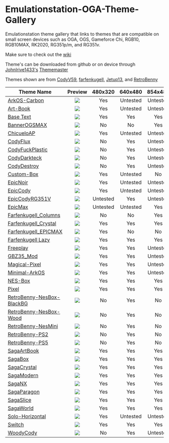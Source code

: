 # Emulationstation-OGA-Theme-Gallery
Emulationstation theme gallery that links to themes that are compatible on small screen devices such as OGA, OGS, Gameforce Chi, RGB10, RGB10MAX, RK2020, RG351p/m, and RG351v.

Make sure to check out the [wiki](https://github.com/Jetup13/Emulationstation-OGA-Theme-Gallery/wiki/FAQ)

Theme's can be downloaded from github or on device through [JohnIrive1433's](https://github.com/JohnIrvine1433) [Thememaster](https://github.com/JohnIrvine1433/ThemeMaster)

Themes shown are from [CodyV59](https://github.com/CodyV59), [farfenkugell](https://github.com/farfenkugell), [Jetup13](https://github.com/Jetup13), and [RetroBenny](https://github.com/TheBenny)

| Theme Name     | Preview       |480x320|640x480|854x480|
| ---------------|:-------------:|:------:|:------:|:------:|
| [ArkOS-Carbon](https://github.com/Jetup13/es-theme-arkos-carbon)               | ![](https://i.imgur.com/dpVgzBv.png)|Yes|Untested|Untested|
| [Art-Book](https://github.com/Jetup13/es-theme-art-book-3-2)                   | ![](https://i.imgur.com/TgVXVYd.png)|Yes|Untested|Untested|
| [Base Text](https://github.com/Jetup13/es-theme-base-text)                     | ![](https://i.imgur.com/qFeyzXW.png)|Yes|Yes|Yes|
| [BannerOGSMAX](https://github.com/Jetup13/es-theme-banner-ogsmax)              | ![](https://i.imgur.com/65JUQgw.png)|No |No |Yes|
| [ChicueloAP](https://github.com/Jetup13/es-theme-ChicueloAP)                   | ![](https://i.imgur.com/TAuhryJ.png)|Yes|Untested|Untested|
| [CodyFlux](https://github.com/CodyV59/es-theme-CODY-FLUX)                      | ![](https://i.imgur.com/zYng4m9.png)|No |Yes|Untested|
| [CodyFuckPlastic](https://github.com/CodyV59/es-theme-CODY-FUCKYPLASTICS)      | ![](https://i.imgur.com/QE6eBZL.png)|No |Yes|Untested|
| [CodyDarkteck](https://github.com/CodyV59/es-theme-CODY-DARKTECK)              | ![](https://i.imgur.com/7GfwmzM.png)|No |Yes|Untested|
| [CodyDestroy](https://github.com/CodyV59/es-theme-CODY-DESTROY-THE-RG351V)     | ![](https://i.imgur.com/IeRpw0N.png)|No |Yes|Untested|
| [Custom-Box](https://github.com/Jetup13/es-theme-custom-box)                   | ![](https://i.imgur.com/gjqAFul.png)|Yes|Untested|No|
| [EpicNoir](https://github.com/Jetup13/es-theme-epicnoir)                       | ![](https://i.imgur.com/KzQBtYu.png)|Yes|Untested|Untested|
| [EpicCody](https://github.com/CodyV59/es-theme-epic-cody-RG351P-M)             | ![](https://i.imgur.com/Xa034oj.png)|Yes|Untested|Untested|
| [EpicCodyRG351V](https://github.com/CodyV59/es-theme-epic-cody-RG351V)         | ![](https://i.imgur.com/MNgX49P.png)|Untested|Yes|Untested|
| [EpicMax](https://github.com/CodyV59/es-theme-EPICMAX-CODY-RGB10MAX)           | ![](https://i.imgur.com/MqsPLDe.png)|Untested|Untested|Yes|
| [Farfenkugell_Columns](https://github.com/farfenkugell/es-theme-farfenkugell-columns)   | ![](https://i.imgur.com/PjYmUgM.png)|No|No|Yes|
| [Farfenkugell_Crystal](https://github.com/farfenkugell/es-theme-farfenkugell_crystal)   | ![](https://i.imgur.com/68qQxuK.png)|Yes|Yes|Yes|
| [Farfenkugell_EPICMAX](https://github.com/farfenkugell/es-theme-farfenkugell_EPICMAX)   | ![](https://i.imgur.com/4yYoavt.png)|Yes|No|No|
| [Farfenkugell Lazy](https://github.com/farfenkugell/es-theme-farfenkugell_lazy) | ![](https://i.imgur.com/4qqYx4Q.png)|Yes|Yes|Yes|
| [Freeplay](https://github.com/Jetup13/es-theme-freeplay)                       | ![](https://i.imgur.com/GSDBVcI.png)|Yes|Yes|Untested|
| [GBZ35_Mod](https://github.com/Jetup13/es-theme-gbz35_mod)                     | ![](https://i.imgur.com/wz67D79.png)|Yes|Yes|Untested|
| [Magical-Pixel](https://github.com/Jetup13/es-theme-magical-pixel)             | ![](https://i.imgur.com/Dwcb1I3.png)|Yes|Yes|Untested|
| [Minimal-ArkOS](https://github.com/Jetup13/es-theme-minimal-arkos)             | ![](https://i.imgur.com/H7FaDsl.png)|Yes|Yes|Untested|
| [NES-Box](https://github.com/Jetup13/es-theme-nes-box)                         | ![](https://i.imgur.com/U9xnQ6V.png)|Yes|Yes|Yes|
| [Pixel](https://github.com/Jetup13/es-theme-pixel)                             | ![](https://i.imgur.com/GWTZURK.png)|Yes|Yes|Yes|
| [RetroBenny-NesBox-BlackBG](https://github.com/TheBenny/RG351V-RetroBenny-NesBox-BlackBG)      | ![](https://i.imgur.com/iRlUyeH.png)|No|Yes|No|
| [RetroBenny-NesBox-Wood](https://github.com/TheBenny/RG351V-RetroBenny-NesBox-Wood)            | ![](https://i.imgur.com/VyNOOuv.png)|No|Yes|No|
| [RetroBenny-NesMini](https://github.com/TheBenny/RG3551V-RetroBenny-NesMini)             | ![](https://i.imgur.com/k3gNgHU.png)|No |Yes|No|
| [RetroBenny-PS2](https://github.com/TheBenny/RG351V-RetroBenny-PS2)            | ![](https://i.imgur.com/uQo9wuF.png)|No|Yes|No|
| [RetroBenny-PS5](https://github.com/TheBenny/RG351V-RetroBenny-PS5)            | ![](https://i.imgur.com/zwGIMTb.png)|No|Yes|No|
| [SagaArtBook](https://github.com/Jetup13/es-theme-sagaartbook)                 | ![](https://i.imgur.com/Vnvn2I4.png)|Yes|Yes|Yes|
| [SagaBox](https://github.com/Jetup13/es-theme-sagabox)                         | ![](https://i.imgur.com/byulo76.png)|Yes|Yes|Yes|
| [SagaCrystal](https://github.com/Jetup13/es-theme-sagacrystal)                 | ![](https://i.imgur.com/aWazxRh.png)|Yes|Yes|Yes|
| [SagaModern](https://github.com/Jetup13/es-theme-sagamodern)                   | ![](https://i.imgur.com/InMbvCo.png)|Yes|Yes|Yes|
| [SagaNX](https://github.com/Jetup13/es-theme-saganx)                           | ![](https://i.imgur.com/fDw8gzi.png)|Yes|Yes|Yes|
| [SagaParagon](https://github.com/Jetup13/es-theme-sagaparagon)                 | ![](https://i.imgur.com/NjvbOUG.png)|Yes|Yes|Yes|
| [SagaSlice](https://github.com/Jetup13/es-theme-sagaslice)                     | ![](https://i.imgur.com/X87P87V.png)|Yes|Yes|Yes|
| [SagaWorld](https://github.com/Jetup13/es-theme-sagaworld)                     | ![](https://i.imgur.com/LXBuAL0.png)|Yes|Yes|Yes|
| [Solo-Horizontal](https://github.com/Jetup13/es-theme-solo-horizontal-arkos-ed)| ![](https://i.imgur.com/e6kvjab.png)|Yes|Untested|Untested|
| [Switch](https://github.com/Jetup13/es-theme-switch)                           | ![](https://i.imgur.com/YotwiRx.png)|Yes|Yes|Yes|
| [WoodyCody](https://github.com/CodyV59/es-theme-WOODY-CODY-RG351V)             | ![](https://i.imgur.com/bmtOQSQ.png)|No |Yes|Untested|
